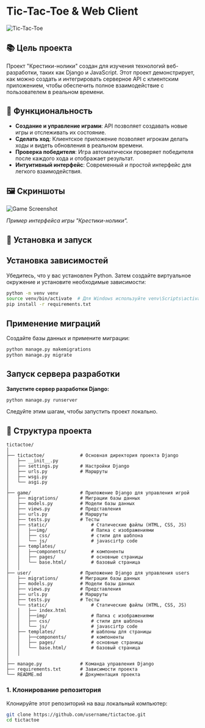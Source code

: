 # Tic-Tac-Toe & Web Client

![Tic-Tac-Toe](https://encrypted-tbn0.gstatic.com/images?q=tbn:ANd9GcTKjB1hvlWANB_ZnLbvhxIKwBCtkAbZJZcl-w&s)

## 📚 Цель проекта

Проект "Крестики-нолики" создан для изучения технологий веб-разработки, таких как Django и JavaScript. Этот проект демонстрирует, как можно создать и интегрировать серверное API с клиентским приложением, чтобы обеспечить полное взаимодействие с пользователем в реальном времени.

## 🌟 Функциональность

- **Создание и управление играми**: API позволяет создавать новые игры и отслеживать их состояние.
- **Сделать ход**: Клиентское приложение позволяет игрокам делать ходы и видеть обновления в реальном времени.
- **Проверка победителя**: Игра автоматически проверяет победителя после каждого хода и отображает результат.
- **Интуитивный интерфейс**: Современный и простой интерфейс для легкого взаимодействия.

## 🖼️ Скриншоты

![Game Screenshot](./images/screenshot.png)

*Пример интерфейса игры "Крестики-нолики".*

## 🚀 Установка и запуск

## Установка зависимостей
Убедитесь, что у вас установлен Python. Затем создайте виртуальное окружение и установите необходимые зависимости:

```bash
python -m venv venv
source venv/bin/activate  # Для Windows используйте venv\Scripts\activate
pip install -r requirements.txt
```
## Применение миграций

Создайте базы данных и примените миграции:
```bash
python manage.py makemigrations
python manage.py migrate
```
## Запуск сервера разработки
<b>Запустите сервер разработки Django:</b>
```bash
python manage.py runserver
```
Следуйте этим шагам, чтобы запустить проект локально.

## 📂 Структура проекта

```
tictactoe/
│
├── tictactoe/             # Основная директория проекта Django
│   ├── __init__.py
│   ├── settings.py        # Настройки Django
│   ├── urls.py            # Маршруты
│   ├── wsgi.py
│   └── asgi.py
│
├── game/                  # Приложение Django для управления игрой
│   ├── migrations/        # Миграции базы данных
│   ├── models.py          # Модели базы данных
│   ├── views.py           # Представления 
│   ├── urls.py            # Маршруты 
│   ├── tests.py           # Тесты
│   ├── static/                # Статические файлы (HTML, CSS, JS)
│   │   ├──img/                # Папка с изображениями
│   │   ├── css/               # стили для шаблона 
│   │   └── js/                # javascirtp code
│   ├── templates/
│   │   ├──components/         # компоненты
│   │   ├── pages/             # основные страницы 
│   │   └── base.html/         # базовый страница
│   │ 
├── user/                  # Приложение Django для управления users
│   ├── migrations/        # Миграции базы данных
│   ├── models.py          # Модели базы данных
│   ├── views.py           # Представления 
│   ├── urls.py            # Маршруты 
│   ├── tests.py           # Тесты
│   └── static/                # Статические файлы (HTML, CSS, JS)
│   │   ├── index.html
│   │   ├──img/                # Папка с изображениями
│   │   ├── css/               # стили для шаблона 
│   │   └── js/                # javascirtp code 
│   ├── templates/             # шаблоны для страницы
│   │   ├──components/         # компоненты
│   │   ├── pages/             # основные страницы 
│   │   └── base.html/         # базовый страница
│   │ 
│
├── manage.py              # Команда управления Django
├── requirements.txt       # Зависимости проекта
└── README.md              # Документация проекта

```

### 1. Клонирование репозитория

Клонируйте этот репозиторий на ваш локальный компьютер:

```bash
git clone https://github.com/username/tictactoe.git
cd tictactoe
